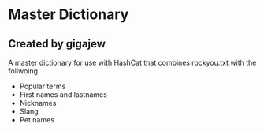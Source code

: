 # Master Dictionary

## Created by gigajew
A master dictionary for use with HashCat that combines rockyou.txt with the follwoing
 - Popular terms
 - First names and lastnames
 - Nicknames
 - Slang
 - Pet names
 